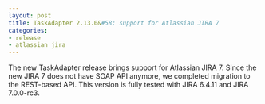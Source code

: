 ```yaml
---
layout: post
title: TaskAdapter 2.13.0&#58; support for Atlassian JIRA 7
categories:
- release
- atlassian jira
---
```


The new TaskAdapter release brings support for Atlassian JIRA 7.
Since the new JIRA 7 does not have SOAP API anymore, we completed migration to the REST-based API.
This version is fully tested with JIRA 6.4.11 and JIRA 7.0.0-rc3.
